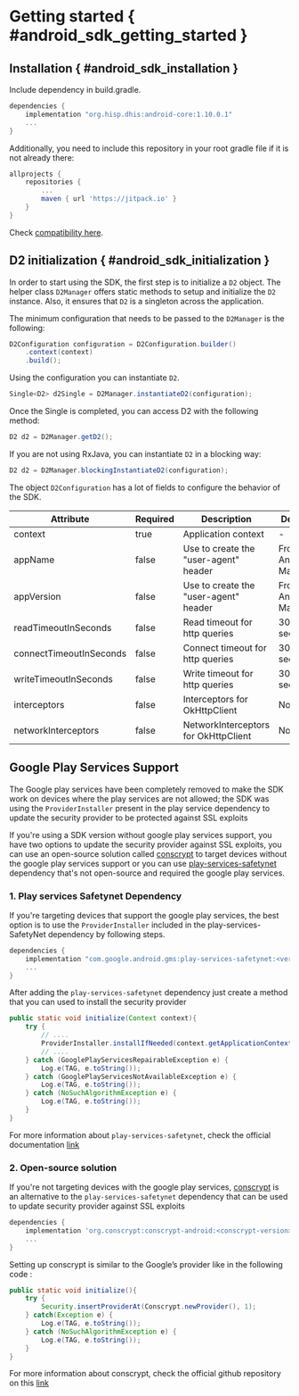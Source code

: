 # Getting started { #android_sdk_getting_started }

## Installation { #android_sdk_installation }

Include dependency in build.gradle.

```gradle
dependencies {
    implementation "org.hisp.dhis:android-core:1.10.0.1"
    ...
}
```

Additionally, you need to include this repository in your root gradle file if it is not already there:

```gradle
allprojects {
    repositories {
        ...
        maven { url 'https://jitpack.io' }
    }
}
```

Check [compatibility here](#android_sdk_compatibility).

## D2 initialization { #android_sdk_initialization }

<!--TODO-->

In order to start using the SDK, the first step is to initialize a `D2` object. The helper class `D2Manager` offers static methods to setup and initialize the `D2` instance. Also, it ensures that `D2` is a singleton across the application.

The minimum configuration that needs to be passed to the `D2Manager` is the following: 

```java
D2Configuration configuration = D2Configuration.builder()
    .context(context)
    .build();
```

Using the configuration you can instantiate `D2`.

```java
Single<D2> d2Single = D2Manager.instantiateD2(configuration);
```

Once the Single is completed, you can access D2 with the following method:

```java
D2 d2 = D2Manager.getD2();
```

If you are not using RxJava, you can instantiate `D2` in a blocking way:

```java
D2 d2 = D2Manager.blockingInstantiateD2(configuration);
```

The object `D2Configuration` has a lot of fields to configure the behavior of the SDK.

|  Attribute    |   Required    |   Description | Default
|-|-|-|-|
| context       | true          | Application context | -
| appName       | false         | Use to create the "user-agent" header | From Android Manifest
| appVersion    | false         | Use to create the "user-agent" header | From Android Manifest
| readTimeoutInSeconds | false  | Read timeout for http queries | 30 seconds
| connectTimeoutInSeconds | false | Connect timeout for http queries | 30 seconds
| writeTimeoutInSeconds | false | Write timeout for http queries | 30 seconds
| interceptors  | false         | Interceptors for OkHttpClient | None
| networkInterceptors | false   | NetworkInterceptors for OkHttpClient | None

## Google Play Services Support

The Google play services have been completely removed to make the SDK work on devices where the play services are not allowed; the SDK was using the `ProviderInstaller` present in the play service dependency to update the security provider to be protected against SSL exploits

If you're using a SDK version without google play services support, you have two options to update the security provider against SSL exploits, you can use an open-source solution called [conscrypt](https://github.com/google/conscrypt) to target devices without the google play services support or you can use [play-services-safetynet](https://developer.android.com/training/articles/security-gms-provider) dependency that's not open-source and required the google play services.

### 1. Play services Safetynet Dependency

If you're targeting devices that support the google play services, the best option is to use the `ProviderInstaller` included in the play-services-SafetyNet dependency by following steps.

```gradle
dependencies {
    implementation "com.google.android.gms:play-services-safetynet:<version>"
    ...
}
```

After adding the `play-services-safetynet` dependency just create a method that you can used to install the security provider

```java
public static void initialize(Context context){
    try {
        // ....
        ProviderInstaller.installIfNeeded(context.getApplicationContext());
        // ....
    } catch (GooglePlayServicesRepairableException e) {
        Log.e(TAG, e.toString());
    } catch (GooglePlayServicesNotAvailableException e) {
        Log.e(TAG, e.toString());
    } catch (NoSuchAlgorithmException e) {
        Log.e(TAG, e.toString());
    }
}
```

For more information about `play-services-safetynet`, check the official documentation [link](https://developer.android.com/training/articles/security-gms-provider)

### 2. Open-source solution

If you're not targeting devices with the google play services, [conscrypt](https://github.com/google/conscrypt) is an alternative to the `play-services-safetynet` dependency that can be used to update security provider against SSL exploits

```gradle
dependencies {
    implementation 'org.conscrypt:conscrypt-android:<conscrypt-version>'
    ...
}
```

Setting up conscrypt is similar to the Google’s provider like in the following code :

```java
public static void initialize(){
    try {
        Security.insertProviderAt(Conscrypt.newProvider(), 1);
    } catch(Exception e) {
        Log.e(TAG, e.toString());
    } catch (NoSuchAlgorithmException e) {
        Log.e(TAG, e.toString());
    }
}
```

For more information about conscrypt, check the official github repository on this [link](https://github.com/google/conscrypt)



